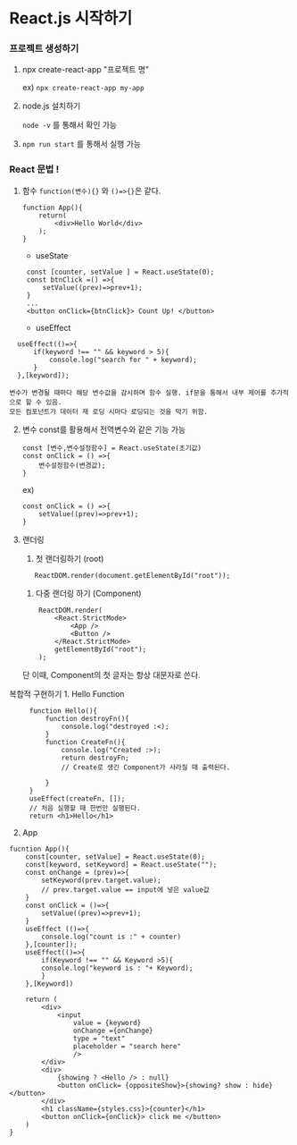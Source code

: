 # React.js 시작하기

### 프로젝트 생성하기

1. npx create-react-app "프로젝트 명"

   ex) `npx create-react-app my-app `

2. node.js 설치하기

   `node -v` 를 통해서 확인 가능

3. `npm run start` 를 통해서 실행 가능

### React 문법 !

1. 함수
   `function(변수){}` 와 `()=>{}`은 같다.
   ```
   function App(){
       return(
           <div>Hello World</div>
       );
   }
   ```
   - useState
   ```
    const [counter, setValue ] = React.useState(0);
    const btnClick =() =>{
        setValue((prev)=>prev+1);
    }
    ...
    <button onClick={btnClick}> Count Up! </button>
   ```
   - useEffect

```
  useEffect(()=>{
      if(keyword !== "" && keyword > 5){
          console.log("search for " + keyword);
      }
  },[keyword]);
```

    변수가 변경될 때마다 해당 변수값을 감시하며 함수 실행. if문을 통해서 내부 제어를 추가적으로 할 수 있음.
    모든 컴포넌트가 데이터 재 로딩 시마다 로딩되는 것을 막기 위함.

2. 변수
   const를 활용해서 전역변수와 같은 기능 가능

   ```
   const [변수,변수설정함수] = React.useState(초기값)
   const onClick = () =>{
       변수설정함수(변경값);
   }
   ```

   ex)

   ```
   const onClick = () =>{
       setValue((prev)=>prev+1);
   }
   ```

3. 랜더링
   1. 첫 랜더링하기 (root)
   ```
      ReactDOM.render(document.getElementById("root"));
   ```
   1. 다중 랜더링 하기 (Component)
   ```
       ReactDOM.render(
           <React.StrictMode>
               <App />
               <Button />
           </React.StrictMode>
           getElementById("root");
       );
   ```
   단 이때, Component의 첫 글자는 항상 대문자로 쓴다.

복합적 구현하기 1. Hello Function

```
     function Hello(){
         function destroyFn(){
             console.log("destroyed :<);
         }
         function CreateFn(){
             console.log("Created :>);
             return destroyFn;
             // Create로 생긴 Component가 사라질 때 출력된다.

         }
     }
     useEffect(createFn, []);
     // 처음 실행할 때 한번만 실행된다.
     return <h1>Hello</h1>
```

2. App

```
fucntion App(){
    const[counter, setValue] = React.useState(0);
    const[keyword, setKeyword] = React.useState("");
    const onChange = (prev)=>{
        setKeyword(prev.target.value);
        // prev.target.value == input에 넣은 value값
    }
    const onClick = ()=>{
        setValue((prev)=>prev+1);
    }
    useEffect (()=>{
        console.log("count is :" + counter)
    },[counter]);
    useEffect(()=>{
        if(Keyword !== "" && Keyword >5){
        console.log("keyword is : "+ Keyword);
        }
    },[Keyword])

    return (
        <div>
            <input
                value = {keyword}
                onChange ={onChange}
                type = "text"
                placeholder = "search here"
                />
        </div>
        <div>
            {showing ? <Hello /> : null}
            <button onClick= {oppositeShow}>{showing? show : hide}</button>
        </div>
        <h1 className={styles.css}>{counter}</h1>
        <button onClick={onClick}> click me </button>
    )
}

```
